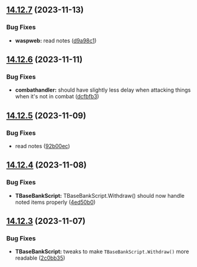 ## [14.12.7](https://github.com/Torwent/WaspLib/compare/v14.12.6...v14.12.7) (2023-11-13)


### Bug Fixes

* **waspweb:** read notes ([d9a98c1](https://github.com/Torwent/WaspLib/commit/d9a98c11980a2b9a3f0ae971bf575586424d1c8c))



## [14.12.6](https://github.com/Torwent/WaspLib/compare/v14.12.5...v14.12.6) (2023-11-11)


### Bug Fixes

* **combathandler:** should have slightly less delay when attacking things when it's not in combat ([dcfbfb3](https://github.com/Torwent/WaspLib/commit/dcfbfb365cab24b5e7968dd3d6fa577cb45cd2c6))



## [14.12.5](https://github.com/Torwent/WaspLib/compare/v14.12.4...v14.12.5) (2023-11-09)


### Bug Fixes

* read notes ([92b00ec](https://github.com/Torwent/WaspLib/commit/92b00ec963f8b23c7fb03c7102af28c414691640))



## [14.12.4](https://github.com/Torwent/WaspLib/compare/v14.12.3...v14.12.4) (2023-11-08)


### Bug Fixes

* **TBaseBankScript:** TBaseBankScript.Withdraw() should now handle noted items properly ([4ed50b0](https://github.com/Torwent/WaspLib/commit/4ed50b07d1d463b83029c8d9febe3f372d63921d))



## [14.12.3](https://github.com/Torwent/WaspLib/compare/v14.12.2...v14.12.3) (2023-11-07)


### Bug Fixes

* **TBaseBankScript:** tweaks to make `TBaseBankScript.Withdraw()` more readable ([2c0bb35](https://github.com/Torwent/WaspLib/commit/2c0bb359f4251d60dc128999d3c8549f770c84e2))



